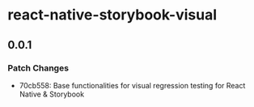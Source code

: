# react-native-storybook-visual

## 0.0.1

### Patch Changes

- 70cb558: Base functionalities for visual regression testing for React Native & Storybook

